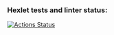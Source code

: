 ### Hexlet tests and linter status:
[![Actions Status](https://github.com/529x529/python-project-49/workflows/hexlet-check/badge.svg)](https://github.com/529x529/python-project-49/actions)